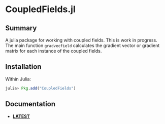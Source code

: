 # CoupledFields.jl

## Summary

A julia package for working with coupled fields. This is work in progress. 
The main function `gradvecfield` calculates the gradient vector or gradient matrix for each instance of the coupled fields.

## Installation

Within Julia:
```julia
julia> Pkg.add("CoupledFields")
```

## Documentation

- [**LATEST**][docs-latest-url]


[docs-latest-url]: https://Mattriks.github.io/CoupledFields.jl/latest
[docs-stable-url]: https://Mattriks.github.io/CoupledFields.jl/stable

